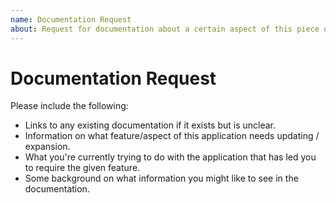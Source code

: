 ```yaml
---
name: Documentation Request
about: Request for documentation about a certain aspect of this piece of software
---
```


# Documentation Request

<!-- Delete this line and everything below it, but read below first for information on what you should include -->
Please include the following:

 * Links to any existing documentation if it exists but is unclear.
 * Information on what feature/aspect of this application needs updating / expansion.
 * What you're currently trying to do with the application that has led you to require the given feature.
 * Some background on what information you might like to see in the documentation.
